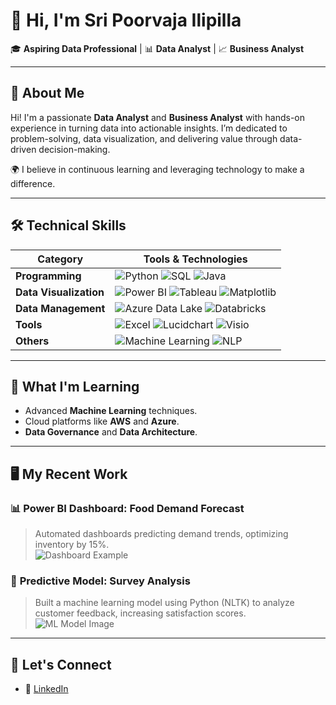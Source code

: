 # 👋 Hi, I'm **Sri Poorvaja Ilipilla**  
🎓 **Aspiring Data Professional** | 📊 **Data Analyst** | 📈 **Business Analyst**

---

## 🌟 **About Me**  
Hi! I'm a passionate **Data Analyst** and **Business Analyst** with hands-on experience in turning data into actionable insights. I’m dedicated to problem-solving, data visualization, and delivering value through data-driven decision-making.  

🌍 I believe in continuous learning and leveraging technology to make a difference.  

---

## 🛠️ **Technical Skills**  

| **Category**           | **Tools & Technologies**                                                                                   |
|------------------------|-----------------------------------------------------------------------------------------------------------|
| **Programming**        | ![Python](https://img.shields.io/badge/-Python-3776AB?style=flat-square&logo=python&logoColor=white) ![SQL](https://img.shields.io/badge/-SQL-4479A1?style=flat-square&logo=postgresql&logoColor=white) ![Java](https://img.shields.io/badge/-Java-007396?style=flat-square&logo=java&logoColor=white) |
| **Data Visualization** | ![Power BI](https://img.shields.io/badge/-PowerBI-F2C811?style=flat-square&logo=power-bi&logoColor=black) ![Tableau](https://img.shields.io/badge/-Tableau-E97627?style=flat-square&logo=tableau&logoColor=white) ![Matplotlib](https://img.shields.io/badge/-Matplotlib-3776AB?style=flat-square&logo=python&logoColor=white) |
| **Data Management**    | ![Azure Data Lake](https://img.shields.io/badge/-Azure%20Data%20Lake-0078D4?style=flat-square&logo=microsoft-azure&logoColor=white) ![Databricks](https://img.shields.io/badge/-Databricks-FC4C02?style=flat-square&logo=databricks&logoColor=white) |
| **Tools**              | ![Excel](https://img.shields.io/badge/-Excel-217346?style=flat-square&logo=microsoft-excel&logoColor=white) ![Lucidchart](https://img.shields.io/badge/-Lucidchart-FE9A2E?style=flat-square&logo=lucidchart&logoColor=white) ![Visio](https://img.shields.io/badge/-Visio-3955A3?style=flat-square&logo=microsoft-visio&logoColor=white) |
| **Others**             | ![Machine Learning](https://img.shields.io/badge/-Machine%20Learning-FF6F00?style=flat-square) ![NLP](https://img.shields.io/badge/-NLP-3776AB?style=flat-square) |

---

## 🌱 **What I'm Learning**  
- Advanced **Machine Learning** techniques.  
- Cloud platforms like **AWS** and **Azure**.  
- **Data Governance** and **Data Architecture**.  

---

## 🖥️ **My Recent Work**  
### 📊 **Power BI Dashboard: Food Demand Forecast**  
> Automated dashboards predicting demand trends, optimizing inventory by 15%.  
![Dashboard Example](https://via.placeholder.com/800x400?text=Dashboard+Image+Placeholder)

### 📝 **Predictive Model: Survey Analysis**  
> Built a machine learning model using Python (NLTK) to analyze customer feedback, increasing satisfaction scores.  
![ML Model Image](https://via.placeholder.com/800x400?text=Model+Image+Placeholder)

---

## 🔗 **Let's Connect**  
- 💼 [LinkedIn](https://www.linkedin.com/in/sri-poorvaja-ilipilla/)  


